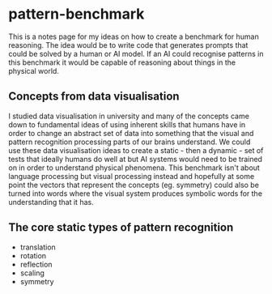 # pattern-benchmark
This is a notes page for my ideas on how to create a benchmark for human reasoning. 
The idea would be to write code that generates prompts that could be solved by a human or AI model.
If an AI could recognise patterns in this benchmark it would be capable of reasoning about things in the physical world.

## Concepts from data visualisation
I studied data visualisation in university and many of the concepts came down to fundamental ideas of using inherent skills that humans have in order to change an abstract set of data into something that the visual and pattern recognition processing parts of our brains understand. We could use these data visualisation ideas to create a static - then a dynamic - set of tests that ideally humans do well at but AI systems would need to be trained on in order to understand physical phenomena. This benchmark isn't about language processing but visual processing instead and hopefully at some point the vectors that represent the concepts (eg. symmetry) could also be turned into words where the visual system produces symbolic words for the understanding that it has.

## The core static types of pattern recognition
* translation
* rotation
* reflection
* scaling
* symmetry
